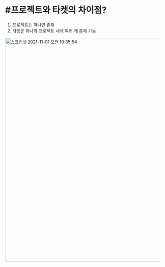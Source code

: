 # #프로젝트와 타켓의 차이점?

1. 프로젝트는 하나만 존재
2. 타켓은 하나의 프로젝트 내에 여러 개 존재 가능
<img width="728" alt="스크린샷 2021-11-01 오전 10 35 54" src="https://user-images.githubusercontent.com/53874628/139609793-020bc758-dbd6-483a-bec4-9f13f731beee.png">
